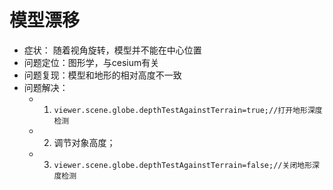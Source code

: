 # 模型漂移

- 症状：  随着视角旋转，模型并不能在中心位置
- 问题定位：图形学，与cesium有关
- 问题复现：模型和地形的相对高度不一致
- 问题解决：
    - 1. `viewer.scene.globe.depthTestAgainstTerrain=true;//打开地形深度检测`
    - 2. 调节对象高度；
    - 3. `viewer.scene.globe.depthTestAgainstTerrain=false;//关闭地形深度检测`

